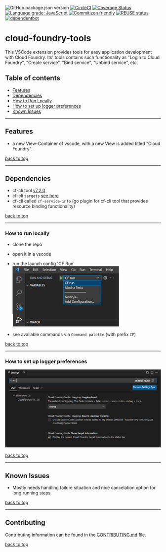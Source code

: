 ![GitHub package.json version](https://img.shields.io/github/package-json/v/SAP/cloud-foundry-tools)
[![CircleCI](https://circleci.com/gh/SAP/cloud-foundry-tools.svg?style=svg)](https://circleci.com/gh/SAP/cloud-foundry-tools)
[![Coverage Status](https://coveralls.io/repos/github/SAP/cloud-foundry-tools/badge.svg?branch=master)](https://coveralls.io/github/SAP/cloud-foundry-tools?branch=master)
[![Language grade: JavaScript](https://img.shields.io/lgtm/grade/javascript/g/SAP/cloud-foundry-tools.svg?logo=lgtm&logoWidth=18)](https://lgtm.com/projects/g/SAP/cloud-foundry-tools/context:javascript)
[![Commitizen friendly](https://img.shields.io/badge/commitizen-friendly-brightgreen.svg)](http://commitizen.github.io/cz-cli/)
[![REUSE status](https://api.reuse.software/badge/github.com/SAP/cloud-foundry-tools)](https://api.reuse.software/info/github.com/SAP/cloud-foundry-tools)
[![dependentbot](https://api.dependabot.com/badges/status?host=github&repo=SAP/cloud-foundry-tools)](https://dependabot.com/)

# cloud-foundry-tools
This VSCode extension provides tools for easy application development with Cloud Foundry. Its' tools contains such functionality as "Login to Cloud Foundry", "Create service", "Bind service", "Unbind service", etc. 

## Table of contents

- [Features](#features)
- [Dependencies](#dependencies)
- [How to Run Locally](#how-to-run-locally)
- [How to set up logger preferences](#how-to-set-up-logger-preferences)
- [Known Issues](#known-issues)

---

## Features

* a new View-Container of vscode, with a new View is added titled "Cloud Foundry".

[back to top](#table-of-contents)

---

## Dependencies
* cf-cli tool [v7.2.0](https://github.com/cloudfoundry/cli/releases/tag/v7.2.0)
* cf-cli `targets` [see here](https://github.com/guidowb/cf-targets-plugin)
* cf-cli called `cf-service-info` (go plugin for cf-cli tool that provides resource binding functionality)

[back to top](#table-of-contents)

---

### How to run locally
* clone the repo
* open it in a vscode
* run the launch config 'CF Run'
    ![image](media/run-ext.png)

* see available commands via `Command palette` (with prefix `CF`)

[back to top](#table-of-contents)

---

### How to set up logger preferences

![Alt text](media/settings.png?raw=true "Settings")

[back to top](#table-of-contents)

---

## Known Issues

* Mostly needs handling failure situation and nice cancelation option for long running steps.

[back to top](#table-of-contents)

---


## Contributing
Contributing information can be found in the [CONTRIBUTING.md](CONTRIBUTING.md) file.

[back to top](#table-of-contents)

